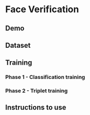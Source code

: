 # Face Verification


## Demo 

## Dataset 

## Training 

### Phase 1 - Classification training 

### Phase 2 - Triplet training 


## Instructions to use

